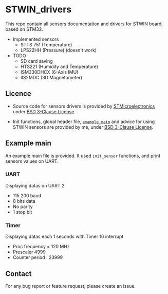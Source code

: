 # STWIN_drivers
This repo contain all sensors documentation and drivers for STWIN board, based on STM32.
* Implemented sensors
    * STTS 751 (Temperature)
    * LPS22HH (Pressure) (doesn't work)
* TODO
    * SD card saving
    * HTS221 (Humidity and Temperature)
    * ISM330DHCX (6-Axis IMU)
    * IIS2MDC (3D Magnetometer)

## Licence
* Source code for sensors drivers is provided by [STMicroelectronics](https://github.com/STMicroelectronics/STMems_Standard_C_drivers) under [BSD 3-Clause License](https://github.com/STMicroelectronics/STMems_Standard_C_drivers/blob/master/LICENSE).

* Init functions, global header file, [`example_main`](main.c) and advice for using STWIN sensors are provided by me, under [BSD 3-Clause License](LICENSE).

## Example main
An example main file is provided. It used `init_sensor` functions, and print sensors values on UART.
### UART
Displaying datas on UART 2
* 115 200 baud
* 8 bits data
* No parity
* 1 stop bit

### Timer
Displaying datas each 1 seconds with Timer 16 interrupt
* Proc frequency = 120 MHz
* Prescaler 4999
* Counter period : 23999

## Contact
For any bug report or feature request, please create an issue.
